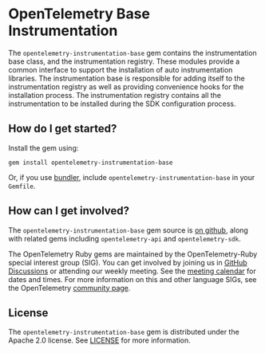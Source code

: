 # OpenTelemetry Base Instrumentation

The `opentelemetry-instrumentation-base` gem contains the instrumentation base class, and the instrumentation registry.  These modules provide a common interface to support the installation of auto instrumentation libraries.  The instrumentation base is responsible for adding itself to the instrumentation registry as well as providing convenience hooks for the installation process.  The instrumentation registry contains all the instrumentation to be installed during the SDK configuration process.

## How do I get started?

Install the gem using:

```
gem install opentelemetry-instrumentation-base
```

Or, if you use [bundler][bundler-home], include `opentelemetry-instrumentation-base` in your `Gemfile`.

## How can I get involved?

The `opentelemetry-instrumentation-base` gem source is [on github][repo-github], along with related gems including `opentelemetry-api` and `opentelemetry-sdk`.

The OpenTelemetry Ruby gems are maintained by the OpenTelemetry-Ruby special interest group (SIG). You can get involved by joining us in [GitHub Discussions][discussions-url] or attending our weekly meeting. See the [meeting calendar][community-meetings] for dates and times. For more information on this and other language SIGs, see the OpenTelemetry [community page][ruby-sig].

## License

The `opentelemetry-instrumentation-base` gem is distributed under the Apache 2.0 license. See [LICENSE][license-github] for more information.

[bundler-home]: https://bundler.io
[repo-github]: https://github.com/open-telemetry/opentelemetry-ruby
[license-github]: https://github.com/open-telemetry/opentelemetry-ruby/blob/main/LICENSE
[ruby-sig]: https://github.com/open-telemetry/community#ruby-sig
[community-meetings]: https://github.com/open-telemetry/community#community-meetings
[discussions-url]: https://github.com/open-telemetry/opentelemetry-ruby/discussions
